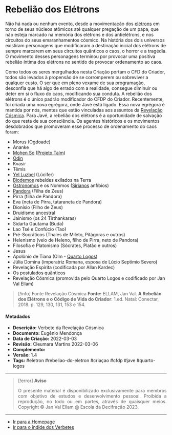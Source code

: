# Rebelião dos Elétrons

Não há nada ou nenhum evento, desde a movimentação dos [elétrons](Elétrons%20e%20a%20Revelação%20Cósmica.md) em torno de seus núcleos atômicos até qualquer pregação de um papa, que não esteja marcado na memória dos elétrons e dos antielétrons, e nos circuitos do seus emaranhamentos cósmico. Na história dos dois universos existiram personagens que modificaram a destinação inicial dos elétrons de sempre marcarem em seus circuitos quânticos o caos, o horror e a tragédia. O movimento desses personagens terminou por provocar uma positiva rebelião íntima dos elétrons no sentido de provocar ordenamento ao caos. 

Como todos os seres mergulhados nesta Criação portam o CFD do Criador, todos são levados à propensão de se corromperem ou sobreviver a qualquer custo. O ser que em pleno vexame de sua programação, desconfia que há algo de errado com a realidade, consegue diminuir ou deter em si o fluxo do caos, modificando sua conduta. A rebelião dos elétrons é o único padrão modificador do CFDP do Criador. Recentemente, foi criada uma nova egrégora, onde Javé está ligado. Essa nova egrégora é mantida por nós, mentes que estão vinculadas aos assuntos da [Revelação Cósmica](Revelação%20Cósmica.md). Para Javé, a rebelião dos elétrons é a oportunidade de salvação do que resta de sua consciência. Os agentes históricos e os movimentos desdobrados que promoveram esse processo de ordenamento do caos foram: 

- Morus (Ogdoade)
- Ananke
- [Mohen So](Mohen%20So.md) ([Projeto Talm](Projeto%20Talm.md))
- [Odin](Odin.md) 
- Kvasir 
- Têmis
- [Yel Luzbel](Yel%20Luzbel.md) (Lúcifer)
- [Biodemos](Biodemo.md) rebeldes exilados na Terra
- [Ostronomos](Ostronomos.md) e os Nommos ([Sirianos](Sirianos.md) anfíbios)
- [Pandora](Pandora.md) (Filha de Zeus)
- Pirra (filha de Pandora)
- Eva (neta de Pirra, tataraneta de Pandora)
- Dionísio (Filho de Zeus)
- Druidismo ancestral
- Jainismo (os 24 Tirthankaras)
- Sidarta Gautama (Buda)
- Lao Tsé e Confúcio (Tao)
- Pré-Socráticos (Thales de Mileto, Pitágoras e outros)
- Helenismo (veio de Heleno, filho de Pirra, neto de Pandora)
- Filosofia e Platonismo (Sócrates, Platão e outros)
- Jesus
- Apolônio de Tiana (Olm - [Quarto Logos](Quarto%20Logos.md))
- Júlia Domina (imperatriz Romana, esposa de Lúcio Septímio Severo)
- Revelação Espírita (codificada por Allan Kardec)
- Os postulados quânticos
- Revelação Cósmica (promovida pelo Quarto Logos e codificado por Jan Val Ellam)

> [!info] Fonte Revelação Cósmica
> **Fonte:** ELLAM, Jan Val. **A Rebelião dos Elétrons e o Código de Vida do Criador**: 1.ed. Natal: Conectar, 2018. p. 129, 130, 131, 153 e 154. 

#### Metadados

- **Descrição:** Verbete da Revelação Cósmica
- **Documento:** Eugênio Mendonça 
- **Data de Criação:** 2022-03-03
- **Revisão:** Cleumara Martins 2022-03-06
- **Complemento:** 
- **Versão**: 1.4 
- **Tags:** #eletron #rebeliao-do-eletron #criaçao #cfdp #jave #quarto-logos  

---
> [!error] **Aviso**
> <p align="justify">O presente material é disponibilizado exclusivamente para membros com objetivo de estudos e desenvolvimento pessoal. Proibida a reprodução, no todo ou em partes, através de quaisquer meios. Copyright © Jan Val Ellam @ Escola da Decifração 2023. </p>

---
- [Ir para a Homepage](Homepage.canvas)
- [Ir para o índide dos Verbetes](ÍNDIDE%20GERAL%20DOS%20VERBETES.canvas)
